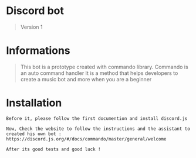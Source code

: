 # Discord bot
> Version 1

# Informations
> This bot is a prototype created with commando library.
> Commando is an auto command handler
> It is a method that helps developers to create a music bot and more when you are a beginner

# Installation
```
Before it, please follow the first documention and install discord.js

Now, Check the website to follow the instructions and the assistant to created his own bot : https://discord.js.org/#/docs/commando/master/general/welcome

After its good tests and good luck !
```
